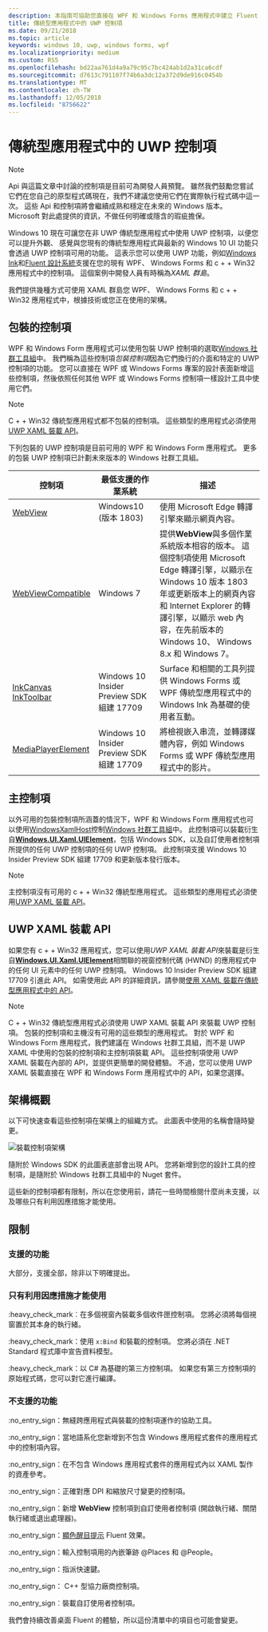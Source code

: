 ```yaml
---
description: 本指南可協助您直接在 WPF 和 Windows Forms 應用程式中建立 Fluent 型 UWP UI
title: 傳統型應用程式中的 UWP 控制項
ms.date: 09/21/2018
ms.topic: article
keywords: windows 10, uwp, windows forms, wpf
ms.localizationpriority: medium
ms.custom: RS5
ms.openlocfilehash: bd22aa761d4a9a79c95c7bc424ab1d2a31ca6cdf
ms.sourcegitcommit: d7613c791107f74b6a3dc12a372d9de916c0454b
ms.translationtype: MT
ms.contentlocale: zh-TW
ms.lasthandoff: 12/05/2018
ms.locfileid: "8756622"
---
```

# <a name="uwp-controls-in-desktop-applications"></a>傳統型應用程式中的 UWP 控制項

> [!NOTE]
> Api 與這篇文章中討論的控制項是目前可為開發人員預覽。 雖然我們鼓勵您嘗試它們在您自己的原型程式碼現在，我們不建議您使用它們在實際執行程式碼中這一次。 這些 Api 和控制項將會繼續成熟和穩定在未來的 Windows 版本。 Microsoft 對此處提供的資訊，不做任何明確或隱含的瑕疵擔保。

Windows 10 現在可讓您在非 UWP 傳統型應用程式中使用 UWP 控制項，以便您可以提升外觀、 感覺與您現有的傳統型應用程式與最新的 Windows 10 UI 功能只會透過 UWP 控制項可用的功能。 這表示您可以使用 UWP 功能，例如[Windows Ink](../design/input/pen-and-stylus-interactions.md)和[Fluent 設計系統](../design/fluent-design-system/index.md)支援在您的現有 WPF、 Windows Forms 和 c + + Win32 應用程式中的控制項。 這個案例中開發人員有時稱為*XAML 群島*。

我們提供幾種方式可使用 XAML 群島您 WPF、 Windows Forms 和 c + + Win32 應用程式中，根據技術或您正在使用的架構。

## <a name="wrapped-controls"></a>包裝的控制項

WPF 和 Windows Form 應用程式可以使用包裝 UWP 控制項的選取[Windows 社群工具組](https://docs.microsoft.com/windows/uwpcommunitytoolkit/)中。 我們稱為這些控制項*包裝控制項*因為它們換行的介面和特定的 UWP 控制項的功能。 您可以直接在 WPF 或 Windows Forms 專案的設計表面新增這些控制項，然後依照任何其他 WPF 或 Windows Forms 控制項一樣設計工具中使用它們。

> [!NOTE]
> C + + Win32 傳統型應用程式都不包裝的控制項。 這些類型的應用程式必須使用[UWP XAML 裝載 API](#uwp-xaml-hosting-api)。

下列包裝的 UWP 控制項是目前可用的 WPF 和 Windows Form 應用程式。 更多的包裝 UWP 控制項已計劃未來版本的 Windows 社群工具組。

| 控制項 | 最低支援的作業系統 | 描述 |
|-----------------|-------------------------------|-------------|
| [WebView](https://docs.microsoft.com/windows/communitytoolkit/controls/wpf-winforms/webview) | Windows10 (版本 1803) | 使用 Microsoft Edge 轉譯引擎來顯示網頁內容。 |
| [WebViewCompatible](https://docs.microsoft.com/windows/communitytoolkit/controls/wpf-winforms/webviewcompatible) | Windows 7 | 提供**WebView**與多個作業系統版本相容的版本。 這個控制項使用 Microsoft Edge 轉譯引擎，以顯示在 Windows 10 版本 1803年或更新版本上的網頁內容和 Internet Explorer 的轉譯引擎，以顯示 web 內容，在先前版本的 Windows 10、 Windows 8.x 和 Windows 7。 |
| [InkCanvas](https://docs.microsoft.com/windows/communitytoolkit/controls/wpf-winforms/inkcanvas)<br>[InkToolbar](https://docs.microsoft.com/windows/communitytoolkit/controls/wpf-winforms/inktoolbar) | Windows 10 Insider Preview SDK 組建 17709 | Surface 和相關的工具列提供 Windows Forms 或 WPF 傳統型應用程式中的 Windows Ink 為基礎的使用者互動。 |
| [MediaPlayerElement](https://docs.microsoft.com/windows/communitytoolkit/controls/wpf-winforms/mediaplayerelement) | Windows 10 Insider Preview SDK 組建 17709 | 將檢視嵌入串流，並轉譯媒體內容，例如 Windows Forms 或 WPF 傳統型應用程式中的影片。 |

## <a name="host-controls"></a>主控制項

以外可用的包裝控制項所涵蓋的情況下，WPF 和 Windows Form 應用程式也可以使用[WindowsXamlHost](https://docs.microsoft.com/windows/communitytoolkit/controls/wpf-winforms/windowsxamlhost)控制[Windows 社群工具組](https://docs.microsoft.com/windows/uwpcommunitytoolkit/)中。 此控制項可以裝載衍生自[**Windows.UI.Xaml.UIElement**](https://docs.microsoft.com/uwp/api/windows.ui.xaml.uielement)，包括 Windows SDK，以及自訂使用者控制項所提供的任何 UWP 控制項的任何 UWP 控制項。 此控制項支援 Windows 10 Insider Preview SDK 組建 17709 和更新版本發行版本。

> [!NOTE]
> 主控制項沒有可用的 c + + Win32 傳統型應用程式。 這些類型的應用程式必須使用[UWP XAML 裝載 API](#uwp-xaml-hosting-api)。

## <a name="uwp-xaml-hosting-api"></a>UWP XAML 裝載 API

如果您有 c + + Win32 應用程式，您可以使用*UWP XAML 裝載 API*來裝載是衍生自[**Windows.UI.Xaml.UIElement**](https://docs.microsoft.com/uwp/api/windows.ui.xaml.uielement)相關聯的視窗控制代碼 (HWND) 的應用程式中的任何 UI 元素中的任何 UWP 控制項。 Windows 10 Insider Preview SDK 組建 17709 引進此 API。 如需使用此 API 的詳細資訊，請參閱[使用 XAML 裝載在傳統型應用程式中的 API](using-the-xaml-hosting-api.md)。

> [!NOTE]
> C + + Win32 傳統型應用程式必須使用 UWP XAML 裝載 API 來裝載 UWP 控制項。 包裝的控制項和主機沒有可用的這些類型的應用程式。 對於 WPF 和 Windows Form 應用程式，我們建議在 Windows 社群工具組，而不是 UWP XAML 中使用的包裝的控制項和主控制項裝載 API。 這些控制項使用 UWP XAML 裝載在內部的 API，並提供更簡單的開發體驗。 不過，您可以使用 UWP XAML 裝載直接在 WPF 和 Windows Form 應用程式中的 API，如果您選擇。

## <a name="architecture-overview"></a>架構概觀

以下可快速查看這些控制項在架構上的組織方式。 此圖表中使用的名稱會隨時變更。  

![裝載控制項架構](images/host-controls.png)

隨附於 Windows SDK 的此圖表底部會出現 API。 您將新增到您的設計工具的控制項，是隨附於 Windows 社群工具組中的 Nuget 套件。

這些新的控制項都有限制，所以在您使用前，請花一些時間檢閱什麼尚未支援，以及哪些只有利用因應措施才能使用。

## <a name="limitations"></a>限制

### <a name="whats-supported"></a>支援的功能

大部分，支援全部，除非以下明確提出。

### <a name="whats-supported-only-with-workarounds"></a>只有利用因應措施才能使用

:heavy_check_mark︰在多個視窗內裝載多個收件匣控制項。 您將必須將每個視窗置於其本身的執行緒。

:heavy_check_mark：使用 ``x:Bind`` 和裝載的控制項。 您將必須在 .NET Standard 程式庫中宣告資料模型。

:heavy_check_mark：以 C# 為基礎的第三方控制項。 如果您有第三方控制項的原始程式碼，您可以對它進行編譯。

### <a name="whats-not-yet-supported"></a>不支援的功能

:no_entry_sign：無縫跨應用程式與裝載的控制項運作的協助工具。

:no_entry_sign：當地語系化您新增到不包含 Windows 應用程式套件的應用程式中的控制項內容。

:no_entry_sign：在不包含 Windows 應用程式套件的應用程式內以 XAML 製作的資產參考。

:no_entry_sign：正確對應 DPI 和縮放尺寸變更的控制項。

:no_entry_sign：新增  **WebView** 控制項到自訂使用者控制項 (開啟執行緒、關閉執行緒或退出處理器)。

:no_entry_sign：[顯色醒目提示](https://docs.microsoft.com/windows/uwp/design/style/reveal) Fluent 效果。

:no_entry_sign：輸入控制項用的內嵌筆跡 @Places 和 @People。

:no_entry_sign：指派快速鍵。

:no_entry_sign： C++ 型協力廠商控制項。

:no_entry_sign︰裝載自訂使用者控制項。

我們會持續改善桌面 Fluent 的體驗，所以這份清單中的項目也可能會變更。  
